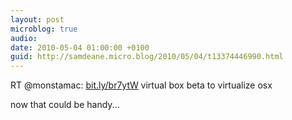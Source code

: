 ```yaml
---
layout: post
microblog: true
audio: 
date: 2010-05-04 01:00:00 +0100
guid: http://samdeane.micro.blog/2010/05/04/t13374446990.html
---
```

RT @monstamac: [bit.ly/br7ytW](http://bit.ly/br7ytW) virtual box beta to virtualize osx

now that could be handy...
